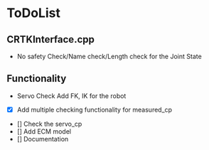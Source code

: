 # ToDoList

## CRTKInterface.cpp
- No safety Check/Name check/Length check for the Joint State

## Functionality
- Servo Check
Add FK, IK for the robot

- [x] Add multiple checking functionality for measured_cp
- [] Check the servo_cp
- [] Add ECM model
- [] Documentation